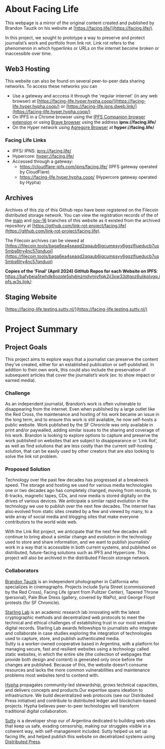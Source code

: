 # About Facing Life
This webpage is a mirror of the original content created and published by Brandon Tauzik on his website at [https://facing.life/](https://facing.life/).

In this project, we sought to prototype a way to preserve and protect journalist’s work and portfolio from link rot.  Link rot refers to the phenomenon in which hyperlinks or URLs on the internet become broken or inaccessible over time. 

## Web3 Hosting
This website can also be found on several peer-to-peer data sharing networks. To access these networks you can
* Use a gateway and acccess it through the 'regular internet' (in any web browser) at [https://facing-life.hyper.hypha.coop/](https://facing-life.hyper.hypha.coop/) or [https://facing-life.ipns.dweb.link/](https://facing-life.hyper.hypha.coop/)
* On IPFS in a Chrome browser using the [IPFS Companion browser extension](https://chromewebstore.google.com/detail/ipfs-companion/nibjojkomfdiaoajekhjakgkdhaomnch) or using [Brave browser](https://brave.com/) using the address **ipns://facing.life/**
* On the Hyper network using [Agregore Browser](https://github.com/AgregoreWeb/agregore-browser/releases) at **hyper://facing.life/**

### Facing Life Links

* IPFS/ IPNS: [ipns://facing.life/](ipns://facing.life/)
* Hypercore: [hyper://facing.life/](ipns://facing.life/) 
* Accessed through a gateway: 
    * https://cloudflare-ipfs.com/ipns/facing.life/ (IPFS gateway operated by CloudFlare)
    * https://facing-life.hyper.hypha.coop/ (Hypercore gateway operated by Hypha)

 

## Archives
Archives of this zip of this Github repo have been registered on the Filecoin distributed storage network. You can view the registration records of the of the [main](https://bafkreicbz5uixyz6vmshsggonbscomifdwyogp47uwkt3e5iegs4kitrb4.ipfs.w3s.link/) and [nov-16](https://bafybeia7x4id7bgmfypeot7p5kqdrhqe2bmgdqn2jmtuzaixxe7g5c4cb4.ipfs.w3s.link/facing-life-nov-16-2023-12-14T17-19-05Z.zip.json) branches of this website as it existed from the archived repository at [https://github.com/link-rot-project/facing.life](https://github.com/link-rot-project/facing.life). 

The Filecoin archives can be viewed at [https://filecoin.tools/baga6ea4seaqd2qqaub6igcumpsyy6ggzlfiueducb7us5mbs6try4nc57qnduoi](https://filecoin.tools/baga6ea4seaqd2qqaub6igcumpsyy6ggzlfiueducb7us5mbs6try4nc57qnduoi)


**Copies of the ‘Final’ (April 2024) GitHub Repos for each Website on IPFS**: https://bafybeia5twhdk6ozple5shdmzmdymjvfjqk2ij3xw33dtgoz6uiikplvgq.ipfs.w3s.link/:


## Staging Website
[https://facing-life.testing.sutty.nl/](https://facing-life.testing.sutty.nl/)

# Project Summary

## Project Goals
This project aims to explore ways that a journalist can preserve the content they’ve created, either for an established publication or self-published. In addition to their own work, this could also include the preservation of subsequent articles that cover the journalist’s work (ex: to show impact or earned media).

### Challenge
As an independent journalist, Brandon’s work is often vulnerable to disappearing from the internet. Even when published by a large outlet like the Red Cross, the maintenance and hosting of his work became an issue in the long term, and to ensure this work is still available, he now self-hosts a public website. Work published by the SF Chronicle was only available in print and/or paywalled, adding similar issues to the sharing and coverage of his work. 
Brandon is looking to explore options to capture and preserve the work published on websites that are subject to disappearance or ‘Link Rot’, as well as find solutions that are less costly than the current self-hosting solution, that can be easily used by other creators that are also looking to solve the link rot problem.

### Proposed Solution
Technology over the past few decades has progressed at a breakneck speed. The storage and hosting we used for various media technologies one or two decades ago has completely changed, moving from records, to 8-tracks, magnetic tapes, CDs, and now media is stored digitally on the drives of various devices. We anticipate a similar rapid evolution in the technology we use to publish over the next few decades. The internet has also evolved from static sites created by a few and viewed by many, to a wide array of social media and blogging sites that make everyone contributors to the world wide web. 

With the Link Rot project, we anticipate that the next few decades will continue to bring about a similar change and evolution in the technology used to store and share information, and we want to publish journalists’ work in a way that is accessible in both current systems, and published on distributed, future-facing solutions such as IPFS and Hypercore. This project will also be archived in the distributed Filecoin storage network. 



### Collaborators

[Brandon Tauzik](https://brandontauszik.com/) is an independent photographer in California who specializes in cinemagraphs. Projects include Syria Street (commissioned by the Red Cross), Facing Life (grant from Pulitzer Center), Tapered Throne (personal), Pale Blue Dress (gallery, covered by WaPo), and George Floyd protests (for SF Chronicle).

[Starling Lab](https://www.starlinglab.org/) is an academic research lab innovating with the latest cryptographic methods and decentralized web protocols to meet the technical and ethical challenges of establishing trust in our most sensitive digital records. Starling Lab awards fellowships to journalists who integrate and collaborate in case studies exploring the integration of technologies used to capture, store, and publish authenticated media.  
Sutty is a worker-owned cooperative based in Argentina, with a platform for managing secure, fast and resilient websites using a technology called static websites, in which the entire site (the collection of webpages that provide both design and content) is generated only once before the changes are published. Because of this, the website doesn’t consume resources and lacks the more common vulnerabilities and maintenance problems most websites tend to contend with.

[Hypha](https://hypha.coop/) propagates community-led stewardship, grows technical capacities, and delivers concepts and products.Our expertise spans ideation to infrastructure. We build decentralized web protocols (see our Distributed Press initiative) and contribute to distributed ledger and blockchain-based projects. Hypha believes peer-to-peer technologies will transform traditional digital collaboration.

[Sutty](https://sutty.nl/en) is a developer shop our of Argentina dedicated to building web sites that keep us safe, evading censorship, making our struggles visible in a coherent way, with self-management included. Sutty helped us set up facing life, and helped publish this website on decetralized systems using [Distributed Press](https://distributed.press/).




